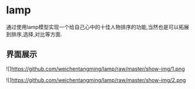 # lamp
通过使用lamp模型实现一个给自己心中的十佳人物排序的功能,当然也是可以拓展到排序,选择,对比等方面.

界面展示
--
![]https://github.com/weichentangming/lamp/raw/master/show-img/1.png

![]https://github.com/weichentangming/lamp/raw/master/show-img/2.png

